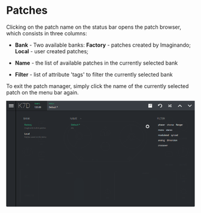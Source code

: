 # Patches

Clicking on the patch name on the status bar opens the patch browser, which consists in three columns:

- **Bank** - Two available banks: **Factory** - patches created by Imaginando; **Local** - user created patches;

- **Name** - the list of available patches in the currently selected bank

- **Filter** - list of attribute 'tags' to filter the currently selected bank

To exit the patch manager, simply click the name of the currently selected patch on the menu bar again.

<img src="/k7d/images/patch-manager.png" alt="K7D Patch Manager" style="padding: 0px; bottom-padding: 0px" />
